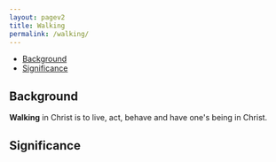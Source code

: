 ```yaml
---
layout: pagev2
title: Walking
permalink: /walking/
---
```

- [Background](#background)
- [Significance](#significance)

## Background

**Walking** in Christ is to live, act, behave and have one's being in Christ.  

## Significance
